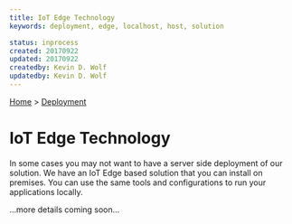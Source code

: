 ```yaml
---
title: IoT Edge Technology
keywords: deployment, edge, localhost, host, solution

status: inprocess
created: 20170922
updated: 20170922
createdby: Kevin D. Wolf
updatedby: Kevin D. Wolf
---
```

[Home](../Index.md) > [Deployment](Index.md)

# IoT Edge Technology  
In some cases you may not want to have a server side deployment of our solution.  We have an IoT Edge based solution
that you can install on premises.  You can use the same tools and configurations to run your applications locally. 

...more details coming soon...